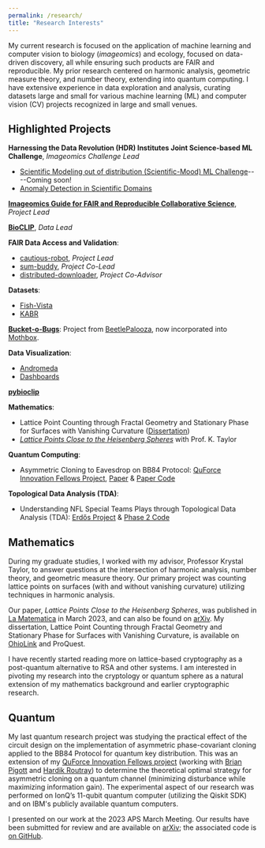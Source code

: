 ```yaml
---
permalink: /research/
title: "Research Interests"
---
```


My current research is focused on the application of machine learning and computer vision to biology (_imageomics_) and ecology, focused on data-driven discovery, all while ensuring such products are FAIR and reproducible. My prior research centered on harmonic analysis, geometric measure theory, and number theory, extending into quantum computing. I have extensive experience in data exploration and analysis, curating datasets large and small for various machine learning (ML) and computer vision (CV) projects recognized in large and small venues.

## Highlighted Projects

**Harnessing the Data Revolution (HDR) Institutes Joint Science-based ML Challenge**, _Imageomics Challenge Lead_
 - [Scientific Modeling out of distribution (Scientific-Mood) ML Challenge](https://www.nsfhdr.org/mlchallenge-y2)----Coming soon!
 - [Anomaly Detection in Scientific Domains](https://www.nsfhdr.org/mlchallenge)

[**Imageomics Guide for FAIR and Reproducible Collaborative Science**](https://imageomics.github.io/Imageomics-guide/), _Project Lead_

[**BioCLIP**](https://imageomics.github.io/bioclip/), _Data Lead_

**FAIR Data Access and Validation**:
 - [cautious-robot](https://github.com/Imageomics/cautious-robot), _Project Lead_
 - [sum-buddy](https://github.com/Imageomics/sum-buddy), _Project Co-Lead_
 - [distributed-downloader](https://github.com/Imageomics/distributed-downloader), _Project Co-Advisor_

**Datasets**:
 - [Fish-Vista](https://huggingface.co/datasets/imageomics/fish-vista)
 - [KABR](https://huggingface.co/datasets/imageomics/KABR)

[**Bucket-o-Bugs**](https://github.com/Digital-Naturalism-Laboratories/bucket-o-bugs): Project from [BeetlePalooza](https://github.com/Imageomics/BeetlePalooza-2024/wiki), now incorporated into [Mothbox](https://digital-naturalism-laboratories.github.io/Mothbox/).

**Data Visualization**:
 - [Andromeda](https://huggingface.co/spaces/imageomics/Andromeda)
 - [Dashboards](https://huggingface.co/collections/imageomics/dashboards-664dfea41b242206a6747c21)

[**pybioclip**](https://github.com/Imageomics/pybioclip)

**Mathematics**:
 - Lattice Point Counting through Fractal Geometry and Stationary Phase for Surfaces with Vanishing Curvature ([Dissertation](http://rave.ohiolink.edu/etdc/view?acc_num=osu1658269573881902))
 - [_Lattice Points Close to the Heisenberg Spheres_](https://doi.org/10.1007/s44007-022-00040-z) with Prof. K. Taylor

**Quantum Computing**:
 - Asymmetric Cloning to Eavesdrop on BB84 Protocol: [QuForce Innovation Fellows Project](https://github.com/egrace479/QuForceBB84Proj), [Paper](https://arxiv.org/abs/2409.16284) & [Paper Code](https://github.com/egrace479/asymmetric-cloning-BB84)

**Topological Data Analysis (TDA)**:
 - Understanding NFL Special Teams Plays through Topological Data Analysis (TDA): [Erdős Project](https://github.com/egrace479/NFL-BDB-2022) & [Phase 2 Code](https://github.com/egrace479/NFL_TDA)


## Mathematics

During my graduate studies, I worked with my advisor, Professor Krystal Taylor, to answer questions at the intersection of harmonic analysis, number theory, and geometric measure theory. Our primary project was counting lattice points on surfaces (with and without vanishing curvature) utilizing techniques in harmonic analysis.

Our paper, _Lattice Points Close to the Heisenberg Spheres_, was published in [La Matematica](https://doi.org/10.1007/s44007-022-00040-z) in March 2023, and can also be found on [arXiv](https://doi.org/10.48550/arXiv.2205.02163). My dissertation, Lattice Point Counting through Fractal Geometry and Stationary Phase for Surfaces with Vanishing Curvature, is available on [OhioLink](http://rave.ohiolink.edu/etdc/view?acc_num=osu1658269573881902) and ProQuest.

I have recently started reading more on lattice-based cryptography as a post-quantum alternative to RSA and other systems. I am interested in pivoting my research into the cryptology or quantum sphere as a natural extension of my mathematics background and earlier cryptographic research.


## Quantum

My last quantum research project was studying the practical effect of the circuit design on the implementation of asymmetric phase-covariant cloning applied to the BB84 Protocol for quantum key distribution. This was an extension of my [QuForce Innovation Fellows project](https://github.com/egrace479/QuForceBB84Proj) (working with [Brian Pigott](https://pigottb.github.io/) and [Hardik Routray](https://www.linkedin.com/in/hardikroutray/)) to determine the theoretical optimal strategy for asymmetric cloning on a quantum channel (minimizing disturbance while maximizing information gain). The experimental aspect of our research was performed on IonQ’s 11-qubit quantum computer (utilizing the Qiskit SDK) and on IBM's publicly available quantum computers.

I presented on our work at the 2023 APS March Meeting. Our results have been submitted for review and are available on [arXiv](https://arxiv.org/abs/2409.16284); the associated code is [on GitHub](https://github.com/egrace479/asymmetric-cloning-BB84). 

